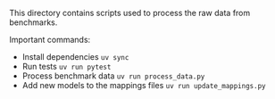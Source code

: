 This directory contains scripts used to process the raw data from benchmarks.

Important commands:

- Install dependencies `uv sync`
- Run tests `uv run pytest`
- Process benchmark data `uv run process_data.py`
- Add new models to the mappings files `uv run update_mappings.py`

